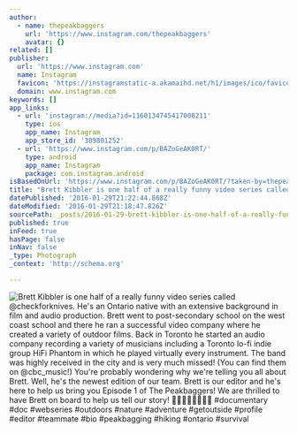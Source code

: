 ```yaml
---
author:
  - name: thepeakbaggers
    url: 'https://www.instagram.com/thepeakbaggers'
    avatar: {}
related: []
publisher:
  url: 'https://www.instagram.com'
  name: Instagram
  favicon: 'https://instagramstatic-a.akamaihd.net/h1/images/ico/favicon.ico/7cdab0872b15.ico'
  domain: www.instagram.com
keywords: []
app_links:
  - url: 'instagram://media?id=1160134745417008211'
    type: ios
    app_name: Instagram
    app_store_id: '389801252'
  - url: 'https://www.instagram.com/p/BAZoGeAK0RT/'
    type: android
    app_name: Instagram
    package: com.instagram.android
isBasedOnUrl: 'https://www.instagram.com/p/BAZoGeAK0RT/?taken-by=thepeakbaggers'
title: "Brett Kibbler is one half of a really funny video series called @checkforknives. He's an Ontario native with an extensive background in film and audio production. Brett went to post-secondary school on the west coast school and there he ran a successful video company where he created a variety of outdoor films. Back in Toronto he started an audio company recording a variety of musicians including a Toronto lo-fi indie group HiFi Phantom in which he played virtually every instrument. The band was highly received in the city and is very much missed! (You can find them on @cbc_music!) You're probably wondering why we're telling you all about Brett. Well, he's the newest edition of our team. Brett is our editor and he's here to help us bring you Episode 1 of The Peakbaggers! We are thrilled to have Brett on board to help us tell our story! \uD83D\uDC4F\uD83C\uDFFC\uD83D\uDC4F\uD83C\uDFFC\uD83D\uDC4F\uD83C\uDFFC\uD83D\uDC4F\uD83C\uDFFC #documentary #doc #webseries #outdoors #nature #adventure #getoutside #profile #editor #teammate #bio #peakbagging #hiking #ontario #survival"
datePublished: '2016-01-29T21:22:44.868Z'
dateModified: '2016-01-29T21:18:47.826Z'
sourcePath: _posts/2016-01-29-brett-kibbler-is-one-half-of-a-really-funny-video-series-cal.md
published: true
inFeed: true
hasPage: false
inNav: false
_type: Photograph
_context: 'http://schema.org'

---
```

![Brett Kibbler is one half of a really funny video series called &commat;checkforknives&period; He's an Ontario native with an extensive background in film and audio production&period; Brett went to post-secondary school on the west coast school and there he ran a successful video company where he created a variety of outdoor films&period; Back in Toronto he started an audio company recording a variety of musicians including a Toronto lo-fi indie group HiFi Phantom in which he played virtually every instrument&period; The band was highly received in the city and is very much missed&excl; &lpar;You can find them on &commat;cbc&lowbar;music&excl;&rpar; You're probably wondering why we're telling you all about Brett&period; Well&comma; he's the newest edition of our team&period; Brett is our editor and he's here to help us bring you Episode 1 of The Peakbaggers&excl; We are thrilled to have Brett on board to help us tell our story&excl;  &num;documentary &num;doc &num;webseries &num;outdoors &num;nature &num;adventure &num;getoutside &num;profile &num;editor &num;teammate &num;bio &num;peakbagging &num;hiking &num;ontario &num;survival](https://scontent.cdninstagram.com/t51.2885-15/e35/p480x480/12558862_120412411671023_1582297353_n.jpg)